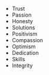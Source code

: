 - Trust
- Passion
- Honesty
- Solutions
- Positivism
- Compassion
- Optimism
- Dedication
- Skills
- Integrity

